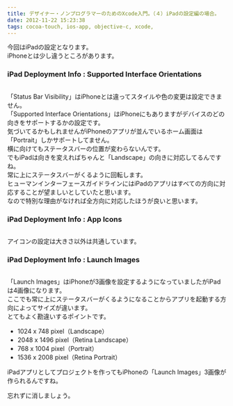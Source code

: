 ```yaml
---
title: デザイナー・ノンプログラマーのためのXcode入門。（４）iPadの設定編の場合。
date: 2012-11-22 15:23:38
tags: cocoa-touch, ios-app, objective-c, xcode,
---
```

今回はiPadの設定となります。<br>
iPhoneとは少し違うところがあります。

<h3>iPad Deployment Info : Supported Interface Orientations</h3>

<img src="http://farm9.staticflickr.com/8341/8190081021_abdb508443.jpg" alt="" />

「Status Bar Visibility」はiPhoneとは違ってスタイルや色の変更は設定できません。<br>
「Supported Interface Orientations」はiPhoneにもありますがデバイスのどの向きをサポートするかの設定です。<br>
気づいてるかもしれませんがiPhoneのアプリが並んでいるホーム画面は「Portrait」しかサポートしてません。<br>
横に向けてもステータスバーの位置が変わらないんです。<br>
でもiPadは向きを変えればちゃんと「Landscape」の向きに対応してるんですね。<br>
常に上にステータスバーがくるように回転します。<br>
ヒューマンインターフェースガイドラインにはiPadのアプリはすべての方向に対応することが望ましいとしていたと思います。<br>
なので特別な理由がなければ全方向に対応したほうが良いと思います。

<h3>iPad Deployment Info : App Icons</h3>

<img src="http://farm9.staticflickr.com/8486/8190080883_1d99ab11c4.jpg" alt="" />

アイコンの設定は大きさ以外は共通しています。

<h3>iPad Deployment Info : Launch Images</h3>

<img src="http://farm9.staticflickr.com/8204/8190080763_c66eb69513.jpg" alt="" />

「Launch Images」はiPhoneが3画像を設定するようになっていましたがiPadは4画像になります。<br>
ここでも常に上にステータスバーがくるようになることからアプリを起動する方向によってサイズが違います。<br>
とてもよく勘違いするポイントです。

<ul>
<li>1024 x 748 pixel（Landscape）</li>
<li>2048 x 1496 pixel（Retina Landscape）</li>
<li>768 x 1004 pixel（Portrait）</li>
<li>1536 x 2008 pixel（Retina Portrait）</li>
</ul>

iPadアプリとしてプロジェクトを作ってもiPhoneの「Launch Images」3画像が作られるんですね。

忘れずに消しましょう。
